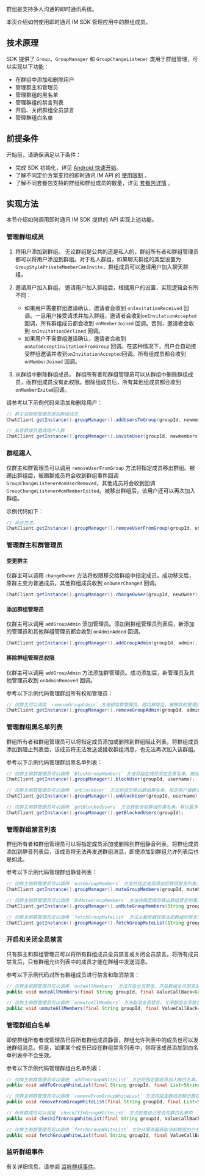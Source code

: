 群组是支持多人沟通的即时通讯系统。

本页介绍如何使用即时通讯 IM SDK 管理应用中的群组成员。

## 技术原理

SDK 提供了 `Group`，`GroupManager` 和 `GroupChangeListener` 类用于群组管理，可以实现以下功能：

- 在群组中添加和删除用户
- 管理群主和管理员
- 管理群组的黑名单
- 管理群组的禁言列表
- 开启、关闭群组全员禁言
- 管理群组白名单

## 前提条件

开始前，请确保满足以下条件：

- 完成 SDK 初始化，详见 [Android 快速开始](./agora_chat_get_started_android)。
- 了解不同定价方案支持的即时通讯 IM API 的 [使用限制](./agora_chat_limitation) 。
- 了解不同套餐包支持的群组和群组成员的数量，详见 [套餐包详情](./agora_chat_plan) 。

## 实现方法

本节介绍如何调用即时通讯 IM SDK 提供的 API 实现上述功能。

### 管理群组成员

1. 将用户添加到群组。
   无论群组是公共的还是私人的，群组所有者和群组管理员都可以将用户添加到群组。对于私人群组，如果聊天群组的类型设置为 `GroupStylePrivateMemberCanInvite`，群组成员可以邀请用户加入聊天群组。
2. 邀请用户加入群组。
   邀请用户加入群组后，根据用户的设置，实现逻辑会有所不同：

   - 如果用户需要群组邀请确认，邀请者会收到 `onInvitationReceived` 回调。一旦用户接受请求并加入群组，邀请者会收到`onInvitationAccepted`回调，所有群组成员都会收到 `onMemberJoined` 回调。否则，邀请者会收到 `onInvitationDeclined` 回调。
   - 如果用户不需要组邀请确认，邀请者会收到 `onAutoAcceptInvitationFromGroup` 回调。在这种情况下，用户会自动接受群组邀请并收到`onInvitationAccepted`回调。所有组成员都会收到 `onMemberJoined` 回调。
3. 从群组中删除群组成员。
   群组所有者和群组管理员可以从群组中删除群组成员，而群组成员没有此权限。删除组成员后，所有其他组成员都会收到`onMemberExited`回调。

请参考以下示例代码来添加和删除用户：

```java
// 群主或群组管理员添加群组成员
ChatClient.getInstance().groupManager().addUsersToGroup(groupId, newmembers);

// 私有群成员邀请用户入群
ChatClient.getInstance().groupManager().inviteUser(groupId, newmembers, null);
```

### 群组踢人

仅群主和群管理员可以调用 `removeUserFromGroup` 方法将指定成员移出群组。被踢出群组后，被踢群成员将会收到群组事件回调 `GroupChangeListener#onUserRemoved`，其他成员将会收到回调 `GroupChangeListener#onMemberExited`。被移出群组后，该用户还可以再次加入群组。

示例代码如下：

```java
// 异步方法。
ChatClient.getInstance().groupManager().removeUserFromGroup(groupId, username);
```

### 管理群主和群管理员

#### 变更群主

仅群主可以调用 `changeOwner` 方法将权限移交给群组中指定成员。成功移交后，原群主变为普通成员，其他群组成员收到 `onOwnerChanged` 回调。

```java
ChatClient.getInstance().groupManager().changeOwner(groupId, newOwner);
```

#### 添加群组管理员

仅群主可以调用 `addGroupAdmin` 添加管理员。添加到群组管理员列表后，新添加的管理员和其他群组管理员都会收到 `onAdminAdded` 回调。

```java
ChatClient.getInstance().groupManager().addGroupAdmin(groupId, admin);
```

#### 移除群组管理员权限

仅群主可以调用 `addGroupAdmin` 方法添加群管理员。成功添加后，新管理员及其他管理员收到 `onAdminRemoved` 回调。

参考以下示例代码管理群组所有权和管理员：

```java
// 仅群主可以调用 `removeGroupAdmin` 方法移除群管理员。成功移除后，被移除的管理员及其他管理员收到 `GroupChangeListener#onAdminRemoved` 回调。
ChatClient.getInstance().groupManager().removeGroupAdmin(groupId, admin);
```

### 管理群组黑名单列表

群组所有者和群组管理员可以将指定成员添加或删除到群组阻止列表。将群组成员添加到阻止列表后，该成员将无法发送或接收群组消息，也无法再次加入该群组。

参考以下示例代码管理群组黑名单列表：

```java
// 仅群主和群管理员可以调用 `BlockGroupMembers` 方法将指定成员添加至黑名单。被加入黑名单后，该成员收到 `GroupChangeListener#OnUserRemovedFromGroup` 回调，其他群成员收到 `GroupChangeListener#OnMemberExitedFromGroup` 回调。被加入黑名单后，该成员无法再收发群组消息并被移出群组，黑名单中的成员如想再次加入群组，群主或群管理员必须先将其移除黑名单。
ChatClient.getInstance().groupManager().blockUser(groupId, username);

// 仅群主和群管理员可以调用 `unblockUser` 方法将成员移出群组黑名单。指定用户被群主或者群管理员移出群黑名单后，可以再次申请加入群组。
ChatClient.getInstance().groupManager().unblockUser(groupId, username);

// 仅群主和群管理员可以调用 `getBlockedUsers` 方法获取当前群组的黑名单。默认最多取 200 个。
ChatClient.getInstance().groupManager().getBlockedUsers(groupId);
```

### 管理群组禁言列表

群组所有者和群组管理员可以将指定成员添加或删除到群组静音列表。将群组成员添加到静音列表后，该成员将无法再发送群组消息，即使添加到群组允许列表后也是如此。

参考以下示例代码管理群组静音列表：

```java
// 仅群主和群管理员可以调用 `muteGroupMembers` 方法将指定成员添加至群组禁言列表。群成员被群主或者群管理员加入禁言列表中后，被禁言成员和其他未操作的管理员或者群主将会收到群组事件回调 `GroupChangeListener#onMuteListAdded`。群成员被加入群禁言列表后，将不能够发言，即使其被加入群白名单也不能发言。
ChatClient.getInstance().groupManager().muteGroupMembers(groupId, muteMembers, duration);

// 仅群主和群管理员可以调用 `UnMuteGroupMembers` 方法将指定成员移出群组禁言列表。群成员被群主或者群管理员移出禁言列表后，被移出的群成员及其他未操作的管理员或者群主将会收到群组事件回调 `GroupChangeListener#onMuteListRemoved`。
ChatClient.getInstance().groupManager().unMuteGroupMembers(String groupId, List<String> members);

// 仅群主和群管理员可以调用 `fetchGroupMuteList` 方法从服务器获取当前群组的禁言列表。
ChatClient.getInstance().groupManager().fetchGroupMuteList(String groupId, int pageNum, int pageSize);
```

### 开启和关闭全员禁言

只有群主和群组管理员可以将所有群组成员全员禁言或关闭全员禁言。将所有成员禁言后，只有群组允许列表中的成员才能在群组中发送消息。

参考以下示例代码对所有群组成员进行禁言和取消禁言：

```java
// 仅群主和群管理员可以调用 `muteAllMembers` 方法开启全员禁言。开启群组全员禁言后，群成员将会收到群组事件回调 `GroupChangeListener#onAllMemberMuteStateChanged`。
public void muteAllMembers(final String groupId, final ValueCallBack<Group> callBack);

// 仅群主和群管理员可以调用 `unmuteAllMembers` 方法取消全员禁言。关闭群组全员禁言后，群成员将会收到群组事件回调 `GroupChangeListener#onAllMemberMuteStateChanged`。
public void unmuteAllMembers(final String groupId, final ValueCallBack<Group> callBack);
```

### 管理群组白名单

即使群组所有者或管理员已将所有群组成员静音，群组允许列表中的成员也可以发送群组消息。但是，如果某个成员已经在群组禁言列表中，则将该成员添加到白名单列表中不会生效。

参考以下示例代码管理群组白名单列表：

```java
// 仅群主和群管理员可以调用 `addToGroupWhiteList` 方法将指定群成员加入群白名单。白名单用户不受全员禁言的限制，但是如果白名单用户在群禁言列表中，则该用户不能发言。群成员被群主或者群管理员添加到群白名单后，该群成员及其他未操作的群管理员和群主将会收到群组事件回调 `GroupChangeListener#onWhiteListAdded`。
public void addToGroupWhiteList(final String groupId, final List<String> members, final CallBack callBack);

// 仅群主和群管理员可以调用 `removeFromGroupWhiteList` 方法将指定群成员移出群白名单。群成员被群主或者群管理员移除群白名单后，该群成员及其他未操作的群管理员和群主将会收到群组事件回调 `GroupChangeListener#onWhiteListRemoved`。
public void removeFromGroupWhiteList(final String groupId, final List<String> members, final CallBack callBack);

// 所有群成员可以调用 `checkIfInGroupWhiteList` 方法检查自己是否在群白名单中
public void checkIfInGroupWhiteList(final String groupId, ValueCallBack<Boolean> callBack);

// 仅群主和群管理员可以调用 `fetchGroupWhiteList` 方法从服务器获取当前群组的白名单。
public void fetchGroupWhiteList(final String groupId, final ValueCallBack<List<String>> callBack);
```

### 监听群组事件

有关详细信息，请参阅 [监听群组事件](./agora_chat_group_android#监听群组事件)。